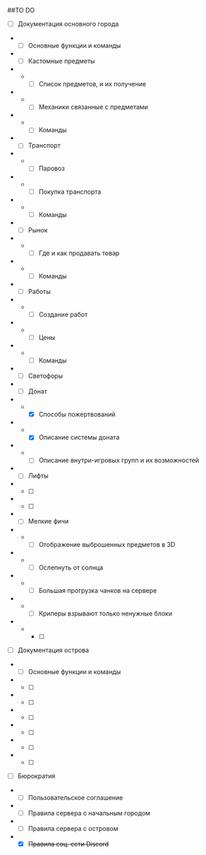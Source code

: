 ##TO DO
- [ ] Документация основного города
- - [ ] Основные функции и команды
- - [ ] Кастомные предметы
- - - [ ] Список предметов, и их получение
- - - [ ] Механики связанные с предметами
- - - [ ] Команды
- - [ ] Транспорт
- - - [ ] Паровоз
- - - [ ] Покупка транспорта
- - - [ ] Команды
- - [ ] Рынок
- - - [ ] Где и как продавать товар
- - - [ ] Команды
- - [ ] Работы
- - - [ ] Создание работ
- - - [ ] Цены
- - - [ ] Команды
- - [ ] Светофоры
- - [ ] Донат
- - - [x] Способы пожертвований
- - - [x] Описание системы доната
- - - [ ] Описание внутри-игровых групп и их возможностей
- - [ ] Лифты
- - [ ] 
- - [ ] 
- - [ ] Мелкие фичи
- - - [ ] Отображение выброшенных предметов в 3D
- - - [ ] Ослепнуть от солнца
- - - [ ] Большая прогрузка чанков на сервере
- - - [ ] Криперы взрывают только ненужные блоки
- - - [ ] 
- [ ] Документация острова
- - [ ] Основные функции и команды
- - [ ] 
- - [ ] 
- - [ ] 
- - [ ] 
- - [ ] 
- - [ ] 
- [ ] Бюрократия
- - [ ] Пользовательское соглашение
- - [ ] Правила сервера с начальным городом
- - [ ] Правила сервера с островом
- - [x] ~~Правила соц. сети Discord~~
